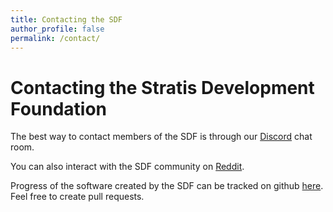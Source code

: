 ```yaml
---
title: Contacting the SDF
author_profile: false
permalink: /contact/
---
```

# Contacting the Stratis Development Foundation

The best way to contact members of the SDF is through our [Discord](/discord/) chat room.

You can also interact with the SDF community on [Reddit](/reddit/).

Progress of the software created by the SDF can be tracked on github [here](https://github.com/StratisDevelopmentFoundation/). Feel free to create pull requests.